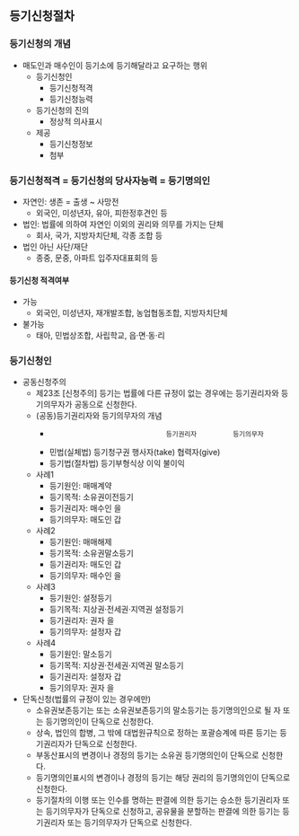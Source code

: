 ## 등기신청절차
### 등기신청의 개념
- 매도인과 매수인이 등기소에 등기해달라고 요구하는 행위
    - 등기신청인 
        - 등기신청적격
        - 등기신청능력
    - 등기신청의 진의 
        - 정상적 의사표시
    - 제공
        - 등기신청정보
        - 첨부
### 등기신청적격 = 등기신청의 당사자능력 = 등기명의인
- 자연인: 생존 = 출생 ~ 사망전
    - 외국인, 미성년자, 유아, 피한정후견인 등
- 법인: 법률에 의하여 자연인 이외의 권리와 의무를 가지는 단체
    - 회사, 국가, 지방자치단체, 각종 조합 등
- 법인 아닌 사단/재단
    - 종중, 문중, 아파트 입주자대표회의 등
#### 등기신청 적격여부
- 가능
    - 외국인, 미성년자, 재개발조합, 농업협동조합, 지방자치단체
- 불가능
    - 태아, 민법상조합, 사립학교, 읍·면·동·리
### 등기신청인
- 공동신청주의
    - 제23조 [신청주의] 등기는 법률에 다른 규정이 없는 경우에는 등기권리자와 등기의무자가 공동으로 신청한다.
    - (공동)등기권리자와 등기의무자의 개념
        -                                  등기권리자         등기의무자
        - 민법(실체법)      등기청구권        행사자(take)      협력자(give)
        - 등기법(절차법)     등기부형식상      이익              불이익
    - 사례1
        - 등기원인: 매매계약
        - 등기목적: 소유권이전등기
        - 등기권리자: 매수인 을
        - 등기의무자: 매도인 갑
    - 사례2
        - 등기원인: 매매해제
        - 등기목적: 소유권말소등기
        - 등기권리자: 매도인 갑
        - 등기의무자: 매수인 을
    - 사례3
        - 등기원인: 설정등기
        - 등기목적: 지상권·전세권·지역권 설정등기
        - 등기권리자: 권자 을
        - 등기의무자: 설정자 갑
    - 사례4
        - 등기원인: 말소등기
        - 등기목적: 지상권·전세권·지역권 말소등기
        - 등기권리자: 설정자 갑
        - 등기의무자: 권자 을
- 단독신청(법률의 규정이 있는 경우에만)
    - 소유권보존등기는 또는 소유권보존등기의 말소등기는 등기명의인으로 될 자 또는 등기명의인이 단독으로 신청한다.
    - 상속, 법인의 합병, 그 밖에 대법원규칙으로 정하는 포괄승계에 따른 등기는 등기권리자가 단독으로 신청한다.
    - 부동산표시의 변경이나 경정의 등기는 소유권 등기명의인이 단독으로 신청한다.
    - 등기명의인표시의 변경이나 경정의 등기는 해당 권리의 등기명의인이 단독으로 신청한다.
    - 등기절차의 이행 또는 인수를 명하는 판결에 의한 등기는 승소한 등기권리자 또는 등기의무자가 단독으로 신청하고, 공유물을 분할하는 판결에 의한 등기는 등기권리자 또는 등기의무자가 단독으로 신청한다.

